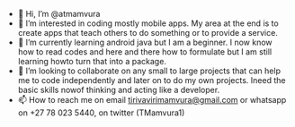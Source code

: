 - 👋 Hi, I’m @atmamvura
- 👀 I’m interested in coding mostly mobile apps. My area at the end is to create apps that teach others to do something or to provide a service.
- 🌱 I’m currently learning android java but I am a beginner. I now know how to read codes and here and there how to formulate but I am still learning howto turn that into a package.
- 💞️ I’m looking to collaborate on any small to large projects that can help me to code independently and later on to do my own projects. Ineed the basic skills nowof thinking and acting like a developer.
- 📫 How to reach me on email tirivavirimamvura@gmail.com or whatsapp on +27 78 023 5440, on twitter (TMamvura1)

<!---
atmamvura/atmamvura is a ✨ special ✨ repository because its `README.md` (this file) appears on your GitHub profile.
You can click the Preview link to take a look at your changes.
--->
